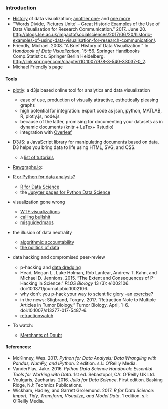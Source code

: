 ### Introduction
* [History](http://infowetrust.com/history/) of data visualization; [another one](http://data-art.net/resources/history_of_vis.php); and [one more](http://www.datavis.ca/gallery/historical.php)
* “‘Words Divide, Pictures Unite’ – Great Historic Examples of the Use of Data Visualisation for Research Communication.” 2017. June 20. http://blogs.lse.ac.uk/impactofsocialsciences/2017/06/20/historic-examples-of-using-data-visualisation-for-research-communication/.
* Friendly, Michael. 2008. “A Brief History of Data Visualization.” In *Handbook of Data Visualization*, 15–56. Springer Handbooks Comp.Statistics. Springer Berlin Heidelberg. http://link.springer.com/chapter/10.1007/978-3-540-33037-0_2.
* Michael Friendly's [page](http://www.datavis.ca/index.php) 

#### Tools
* [plotly](https://plot.ly/): a d3js based online tool for analytics and data visualization
  * ease of use, production of visually attractive, esthetically pleasing graphs
  * high potential for integration: export code as json, python, MATLAB, R, plotly.js, node.js
  * because of the latter, promising for documenting your datasets as in dynamic documents (knitr + LaTex+ Rstudio)
  * integration with [Overleaf](https://www.overleaf.com/blog/201-reproducible-and-collaborative-data-science-overleaf-links-with-plotly)
* [D3JS](https://d3js.org/): a JavaScript library for manipulating documents based on data. D3 helps you bring data to life using HTML, SVG, and CSS.
  * a [list of tutorials](https://github.com/d3/d3/wiki/Tutorials)
* [Rawgraphs.io](http://rawgraphs.io/): 

* [R or Python for data analysis?](https://www.datacamp.com/community/tutorials/r-or-python-for-data-analysis#gs.==1Rk0g)
  * [R for Data Science](http://r4ds.had.co.nz/)
  * the [Jupyter pages for Python Data Science](https://github.com/jakevdp/PythonDataScienceHandbook)

* visualization gone wrong
  * [WTF visualizations](http://viz.wtf/)
  * [calling bullshit](http://callingbullshit.org/)
  * [misguidedmaps](https://misguidedmaps.com/)
  
* the illusion of data neutrality
  * [algorithmic accountability](https://techcrunch.com/2017/04/30/algorithmic-accountability/)
  * [the politics of data](http://blogs.lse.ac.uk/impactofsocialsciences/the-politics-of-data-series/)

* data hacking and compromised peer-review
  * p-hacking and [data dredging](https://en.wikipedia.org/wiki/Data_dredging)
  * Head, Megan L., Luke Holman, Rob Lanfear, Andrew T. Kahn, and Michael D. Jennions. 2015. “The Extent and Consequences of P-Hacking in Science.” *PLOS Biology* 13 (3): e1002106. doi:10.1371/journal.pbio.1002106.
  * why don't you p-hack your way to scientific glory -an [exercise](https://projects.fivethirtyeight.com/p-hacking/)?
  * in the news: Stigbrand, Torgny. 2017. “Retraction Note to Multiple Articles in Tumor Biology.” Tumor Biology, April, 1–6. doi:10.1007/s13277-017-5487-6.
  * [retractionwatch](http://retractionwatch.com/)
  
* To watch:
  * [Merchants of Doubt](http://www.merchantsofdoubt.org/)

#### References:
* McKinney, Wes. 2017. *Python for Data Analysis: Data Wrangling with Pandas, NumPy, and IPython*. 2 edition. s.l.: O’Reilly Media.
* VanderPlas, Jake. 2016. *Python Data Science Handbook: Essential Tools for Working with Data*. 1st ed. Sebastopol, CA: O’Reilly UK Ltd.
* Voulgaris, Zacharias. 2016. *Julia for Data Science*. First edition. Basking Ridge, NJ: Technics Publications.
* Wickham, Hadley, and Garrett Grolemund. 2017. *R for Data Science: Import, Tidy, Transform, Visualize, and Model Data*. 1 edition. s.l: O’Reilly Media.
